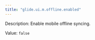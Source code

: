 ```yaml
---
title: "glide.ui.m.offline.enabled"
---
```


Description: Enable mobile offline syncing.

Value: `false`